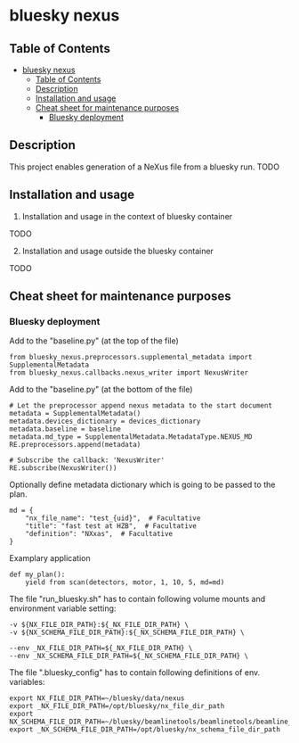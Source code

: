 # bluesky nexus

## Table of Contents
- [bluesky nexus](#bluesky-nexus)
  - [Table of Contents](#table-of-contents)
  - [Description](#description)
  - [Installation and usage](#installation-and-usage)
  - [Cheat sheet for maintenance purposes](#cheat-sheet-for-maintenance-purposes)
    - [Bluesky deployment](#bluesky-deployment)

<a name="Description"></a>
## Description

This project enables generation of a NeXus file from  a bluesky run. TODO


<a name="Installation and usage"></a>
## Installation and usage

1. Installation and usage in the context of bluesky container

TODO

2. Installation and usage outside the bluesky container

TODO


<a name="Cheat sheet for maintenance purposes"></a>
## Cheat sheet for maintenance purposes

### Bluesky deployment

Add to the "baseline.py" (at the top of the file)
```
from bluesky_nexus.preprocessors.supplemental_metadata import SupplementalMetadata
from bluesky_nexus.callbacks.nexus_writer import NexusWriter
```

Add to the "baseline.py" (at the bottom of the file)

```
# Let the preprocessor append nexus metadata to the start document
metadata = SupplementalMetadata()
metadata.devices_dictionary = devices_dictionary
metadata.baseline = baseline
metadata.md_type = SupplementalMetadata.MetadataType.NEXUS_MD
RE.preprocessors.append(metadata)

# Subscribe the callback: 'NexusWriter'
RE.subscribe(NexusWriter())

```

Optionally define metadata dictionary which is going to be passed to the plan.
```
md = {
    "nx_file_name": "test_{uid}",  # Facultative
    "title": "fast test at HZB",  # Facultative
    "definition": "NXxas",  # Facultative
}
```

Examplary application
```
def my_plan():
    yield from scan(detectors, motor, 1, 10, 5, md=md)
```
The file "run_bluesky.sh" has to contain following volume mounts and environment variable setting:

```
-v ${NX_FILE_DIR_PATH}:${_NX_FILE_DIR_PATH} \
-v ${NX_SCHEMA_FILE_DIR_PATH}:${_NX_SCHEMA_FILE_DIR_PATH} \
```

```
--env _NX_FILE_DIR_PATH=${_NX_FILE_DIR_PATH} \
--env _NX_SCHEMA_FILE_DIR_PATH=${_NX_SCHEMA_FILE_DIR_PATH} \
```


The file ".bluesky_config" has to contain following definitions of env. variables:
```
export NX_FILE_DIR_PATH=~/bluesky/data/nexus
export _NX_FILE_DIR_PATH=/opt/bluesky/nx_file_dir_path
export NX_SCHEMA_FILE_DIR_PATH=~/bluesky/beamlinetools/beamlinetools/beamline_config/nx_schema
export _NX_SCHEMA_FILE_DIR_PATH=/opt/bluesky/nx_schema_file_dir_path
```
